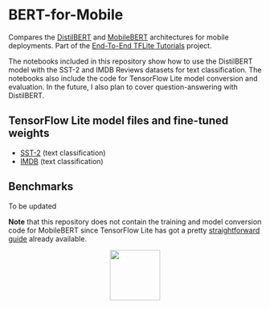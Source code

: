 # BERT-for-Mobile
Compares the [DistilBERT](https://arxiv.org/abs/1910.01108) and [MobileBERT](https://arxiv.org/abs/2004.02984) architectures for mobile deployments. Part of the [End-To-End TFLite Tutorials](https://github.com/ml-gde/e2e-tflite-tutorials) project. 

The notebooks included in this repository show how to use the DistilBERT model with the SST-2 and IMDB Reviews datasets for text classification. The notebooks also include the code for TensorFlow Lite model conversion and evaluation. In the future, I also plan to cover question-answering with DistilBERT. 

## TensorFlow Lite model files and fine-tuned weights

* [SST-2](https://github.com/sayakpaul/BERT-for-Mobile/releases/tag/v0.2.0) (text classification)
* [IMDB](https://github.com/sayakpaul/BERT-for-Mobile/releases/tag/v0.1.0) (text classification)

## Benchmarks 

To be updated

**Note** that this repository does not contain the training and model conversion code for MobileBERT since TensorFlow Lite has got a pretty [straightforward guide](https://www.tensorflow.org/lite/tutorials/model_maker_text_classification) already available. 

<div align="center"><img src="https://i.ibb.co/ZXtwJjV/Webp-net-resizeimage.png" width="100" height="100"></img></div>
